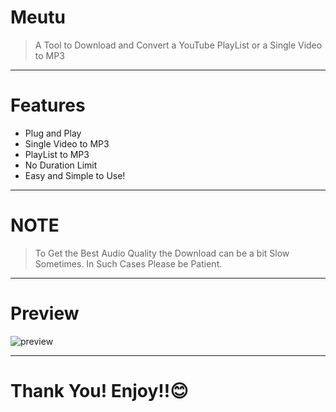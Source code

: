 # Meutu
> A Tool to Download and Convert a YouTube PlayList or a Single Video to MP3
***
# Features
* Plug and Play
* Single Video to MP3
* PlayList to MP3
* No Duration Limit
* Easy and Simple to Use!
***
# NOTE
> To Get the Best Audio Quality the Download can be a bit Slow Sometimes. In Such Cases Please be Patient.
***
# Preview
![preview](https://user-images.githubusercontent.com/73626726/162634113-70d5bb88-1828-49db-a46f-f00e5a4fb074.png)
***
# Thank You! Enjoy!!😊
